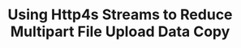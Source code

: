 ---
title: "Using Http4s Streams to Reduce Multipart File Upload Data Copy"
categories:
  - Scala
tags:
  - Typelevel/Cats
  - Non-Blocking/Concurrency
excerpt_separator: <!--more-->
examples: 
  - http-maven-receiver
---
